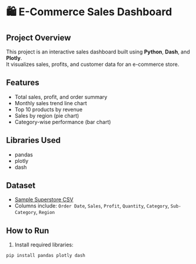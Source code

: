 # 🛍️ E-Commerce Sales Dashboard

## Project Overview

This project is an interactive sales dashboard built using **Python**, **Dash**, and **Plotly**.  
It visualizes sales, profits, and customer data for an e-commerce store.

## Features

- Total sales, profit, and order summary
- Monthly sales trend line chart
- Top 10 products by revenue
- Sales by region (pie chart)
- Category-wise performance (bar chart)

## Libraries Used

- pandas
- plotly
- dash

## Dataset

- [Sample Superstore CSV](https://www.kaggle.com/datasets/vivek468/superstore-dataset-final)
- Columns include: `Order Date`, `Sales`, `Profit`, `Quantity`, `Category`, `Sub-Category`, `Region`


## How to Run

1. Install required libraries:

```bash
pip install pandas plotly dash
```
